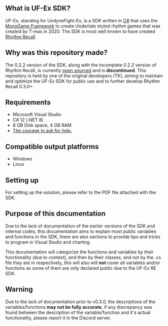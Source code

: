 ## What is UF-Ex SDK?
UF-Ex, standing for UndyneFight-Ex, is a SDK written in [C#](https://learn.microsoft.com/en-us/dotnet/csharp/) that uses the [MonoGame Framework](https://monogame.net/) to create Undertale styled rhythm games that was created by T-mas in 2020. The SDK is most well known to have created [Rhythm Recall](https://gamejolt.com/games/rhythmrecall/707354).

## Why was this repository made?
The 0.2.2 version of the SDK, along with the incomplete 0.2.2 version of Rhythm Recall, is currently [open sourced](https://github.com/Undertale-T-mas/UndyneFight-Ex-RE) and is **discontinued**. This repository is held by one of the original developers (TK), aiming to maintain and optimize the UF-Ex SDK for public use and to further develop Rhythm Recall 0.3.0+.

## Requirements
- Microsoft Visual Studio
- C# 12 (.NET 8)
- 8 GB Disk space, 4 GB RAM
- [The courage to ask for help.](https://discord.com/channels/1022852493903933510/1293941718584135710)

## Compatible output platforms
- Windows
- Linux

## Setting up
For setting up the solution, please refer to the PDF file attached with the SDK.

## Purpose of this documentation
Due to the lack of documentation of the earlier versions of the SDK and internal codes, 
this documentation aims to explain most public variables and functions in the SDK, there are also sections to provide tips and tricks to program in Visual Studio and charting.

This documentation will categorize the functions and variables by their functionality (due to context), and then by their classes, and not by the .cs file they are in respectively, this will also  will **not** cover all variables and/or functions as some of them are only declared public due to the UF-Ex RE SDK.

## Warning
Due to the lack of documentation prior to v0.3.0, the descriptions of the variables/functions **may not be fully accurate**, if any discrepancy was found between the description of the variable/function and it's actual functionality, please report it in the Discord server.
